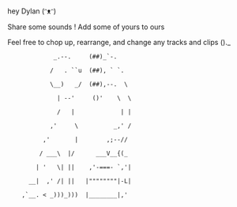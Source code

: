hey Dylan (ᵔᴥᵔ)

Share some sounds ! Add some of yours to ours 

Feel free to chop up, rearrange, and change any tracks and clips
                       ()._
                       
                 _.--.     (##)_`-.
                 
                /   . ``u  (##), ` `.
                
                \__)   _/  (##),--.  \
                
                  | --'     ()'    \  \
                  
                  /   |             | |
                  
                ,'     \          _,' /
                
              ,'       |        ,;--//
              
             / ___\  |/      ___V__{(_
             
            | '   \| ||    ,'-===- `,'|
            
          __|  ,' /| ||   |""""""""|-L|
          
        ,`__. < _)))_)))  |________|,'
        
 
